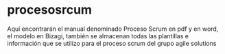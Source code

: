 # procesosrcum
Aquí encontrarán el manual denominado Proceso Scrum en pdf y en word, el modelo en Bizagi, también se almacenan todas las plantillas e información que se utilizo para el proceso scrum del grupo agile solutions
